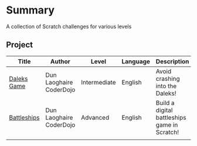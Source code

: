 # Summary

 A collection of Scratch challenges for various levels


## Project

| Title                                 | Author                  | Level        | Language | Description                                   |
| ------------------------------------- | ----------------------- | ------------ | -------- | --------------------------------------------- |
| [Daleks Game](Daleks_Game.md) | Dun Laoghaire CoderDojo | Intermediate | English  | Avoid crashing into the Daleks\!              |
| [Battleships](Battleships.md) | Dun Laoghaire CoderDojo | Advanced     | English  | Build a digital battleships game in Scratch\! |
|                                       |                         |              |          |                                               |
